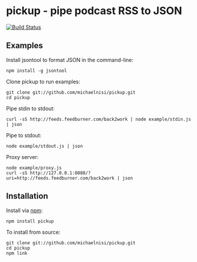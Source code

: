 # pickup - pipe podcast RSS to JSON

[![Build Status](https://secure.travis-ci.org/michaelnisi/pickup.png)](http://travis-ci.org/michaelnisi/pickup)

## Examples
    
Install jsontool to format JSON in the command-line:

    npm install -g jsontool
    
Clone pickup to run examples:
    
    git clone git://github.com/michaelnisi/pickup.git
    cd pickup
  
Pipe stdin to stdout:
  
    curl -sS http://feeds.feedburner.com/back2work | node example/stdin.js | json


Pipe to stdout:
    
    node example/stdout.js | json

Proxy server:
    
    node example/proxy.js
    curl -sS http://127.0.0.1:8080/?uri=http://feeds.feedburner.com/back2work | json

## Installation

Install via [npm](http://npmjs.org/):

    npm install pickup

To install from source:

    git clone git://github.com/michaelnisi/pickup.git 
    cd pickup
    npm link
